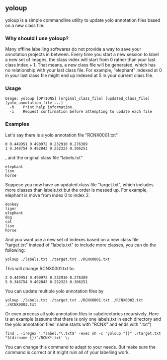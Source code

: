 yoloup
------------
yoloup is a simple commandline utility to update yolo annotation files based on a new class file.

### Why should I use yoloup?
Many offline labelling softwares do not provide a way to save your annotation projects in between. Every time you start a new session to label a new set of images, the class index will start from 0 rather than your last class index + 1. That means, a new class file will be generated, which has no relationship with your last class file. For example, "elephant" indexed at 0 in your last class file might end up indexed at 5 in your current class file.

### Usage
```{sh}
Usage: yoloup [OPTIONS] [orginal_class_file] [updated_class_file] [yolo_annotation_file ...]
  -h    Print help information.
  -i    Request confirmation before attempting to update each file
```

### Examples
Let's say there is a yolo annotation file "RCNX0001.txt"
```
0 0.449951 0.490972 0.232910 0.276389
1 0.348754 0.402843 0.252323 0.306251
```
, and the original class file "labels.txt"
```
elephant
lion
horse
```
Suppose you now have an updated class file "target.txt", which includes more classes than labels.txt but the order is messed up. For example, elephant is move from index 0 to index 2.
```
donkey
tiger
elephant
dog
cat
lion
horse
```
And you want use a new set of indexes based on a new class file "target.txt" instead of "labels.txt" to include more classes, you can do the following:
```
yoloup ./labels.txt ./target.txt ./RCNX0001.txt
```
This will change RCNX0001.txt to:
```
2 0.449951 0.490972 0.232910 0.276389
5 0.348754 0.402843 0.252323 0.306251
```
You can update multiple yolo annotation files by
```
yoloup ./labels.txt ./target.txt ./RCNX0001.txt ./RCNX0002.txt ./RCNX0003.txt
```
Or even process all yolo annotation files in subdirectories recursively. Here is an example (assume that there is only one labels.txt in each directory and the yolo annotation files' name starts with "RCNX" and ends with ".txt")
```
find . -iregex '.*label.*\.txt$' -exec sh -c 'yoloup "{}" ./target.txt "$(dirname {})"/RCNX*.txt' \;
```
You can change this command to adapt to your needs. But make sure the command is correct or it might ruin all of your labelling work.







